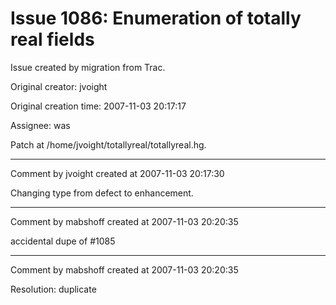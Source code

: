 # Issue 1086: Enumeration of totally real fields

Issue created by migration from Trac.

Original creator: jvoight

Original creation time: 2007-11-03 20:17:17

Assignee: was

Patch at /home/jvoight/totallyreal/totallyreal.hg.


---

Comment by jvoight created at 2007-11-03 20:17:30

Changing type from defect to enhancement.


---

Comment by mabshoff created at 2007-11-03 20:20:35

accidental dupe of #1085


---

Comment by mabshoff created at 2007-11-03 20:20:35

Resolution: duplicate
